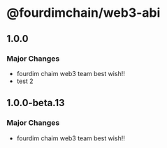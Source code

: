 # @fourdimchain/web3-abi

## 1.0.0

### Major Changes

- fourdim chaim web3 team best wish!!
- test 2

## 1.0.0-beta.13

### Major Changes

- fourdim chaim web3 team best wish!!

